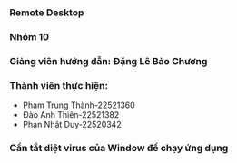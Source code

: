 ### Remote Desktop
### Nhóm 10
### Giảng viên hướng dẫn: Đặng Lê Bảo Chương
### Thành viên thực hiện:
   - Phạm Trung Thành-22521360
   - Đào Anh Thiên-22521382
   - Phan Nhật Duy-22520342
### Cần tắt diệt virus của Window để chạy ứng dụng
